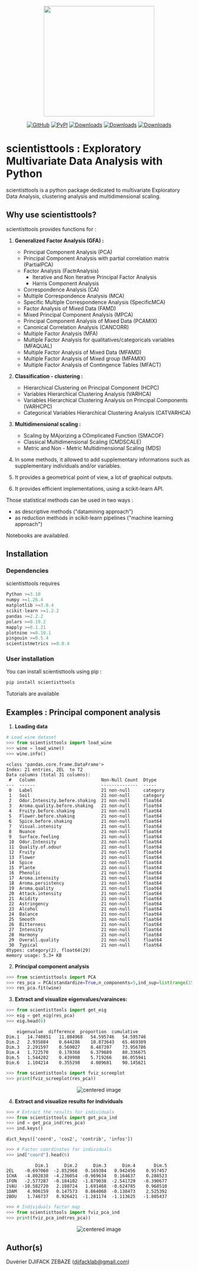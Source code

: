 <p align="center">
    <img src="./figures/scientisttools.svg" height=300></img>
</p>

<div align="center">

[![GitHub](https://shields.io/badge/license-MIT-informational)](https://github.com/enfantbenidedieu/scientisttools/blob/master/LICENSE)
[![PyPI](https://img.shields.io/pypi/v/scientisttools.svg?color=dark-green)](https://pypi.org/project/scientisttools/)
[![Downloads](https://static.pepy.tech/badge/scientisttools)](https://pepy.tech/project/scientisttools)
[![Downloads](https://static.pepy.tech/badge/scientisttools/month)](https://pepy.tech/project/scientisttools)
[![Downloads](https://static.pepy.tech/badge/scientisttools/week)](https://pepy.tech/project/scientisttools)

</div>

# scientisttools : Exploratory Multivariate Data Analysis with Python

scientisttools is a python package dedicated to multivariate Exploratory Data Analysis, clustering analysis and multidimensional scaling.

## Why use scientisttools?

scientisttools provides functions for :

1. **Generalized Factor Analysis (GFA) :** 
    * Principal Component Analysis (PCA)
    * Principal Component Analysis with partial correlation matrix (PartialPCA)
    * Factor Analysis (FactrAnalysis)
        * Iterative and Non Iterative Principal Factor Analysis
        * Harris Component Analysis
    * Correspondence Analysis (CA)
    * Multiple Correspondence Analysis (MCA)
    * Specific Multiple Correspondence Analysis (SpecificMCA)
    * Factor Analysis of Mixed Data (FAMD)
    * Mixed Principal Component Analysis (MPCA)
    * Principal Component Analysis of Mixed Data (PCAMIX)
    * Canonical Correlation Analysis (CANCORR)
    * Multiple Factor Analysis (MFA)
    * Multiple Factor Analysis for qualitatives/categoricals variables (MFAQUAL)
    * Multiple Factor Analysis of Mixed Data (MFAMD)
    * Multiple Factor Analysis of Mixed group (MFAMIX)
    * Multiple Factor Analysis of Contingence Tables (MFACT)

2. **Classification - clustering :**
    * Hierarchical Clustering on Principal Component (HCPC)
    * Variables Hierarchical Clustering Analysis (VARHCA)
    * Variables Hierarchical Clustering Analysis on Principal Components (VARHCPC)
    * Categorical Variables Hierarchical Clustering Analysis (CATVARHCA)

3. **Multidimensional scaling :**
    * Scaling by MAjorizing a COmplicated Function (SMACOF)
    * Classical Multidimensional Scaling (CMDSCALE)
    * Metric and Non - Metric Multidimensional Scaling (MDS)

4. In some methods, it allowed to add supplementary informations such as supplementary individuals and/or variables.
5. It provides a geometrical point of view, a lot of graphical outputs.
6. It provides efficient implementations, using a scikit-learn API.

Those statistical methods can be used in two ways :
* as descriptive methods ("datamining approach")
* as reduction methods in scikit-learn pipelines ("machine learning approach")

Notebooks are availabled.

## Installation

### Dependencies

scientisttools requires 

```python
Python >=3.10
numpy >=1.26.4
matplotlib >=3.8.4
scikit-learn >=1.2.2
pandas >=2.2.2
polars >=0.19.2
mapply >=0.1.21
plotnine >=0.10.1
pingouin >=0.5.4
scientistmetrics >=0.0.4
```

### User installation

You can install scientisttools using pip :

```python
pip install scientisttools
```

Tutorials are available

## Examples : Principal component analysis

1. **Loading data**

```python
# Load wine dataset
>>> from scientisttools import load_wine
>>> wine = load_wine()
>>> wine.info()
```
```
<class 'pandas.core.frame.DataFrame'>
Index: 21 entries, 2EL  to T2  
Data columns (total 31 columns):
 #   Column                         Non-Null Count  Dtype   
---  ------                         --------------  -----   
 0   Label                          21 non-null     category
 1   Soil                           21 non-null     category
 2   Odor.Intensity.before.shaking  21 non-null     float64 
 3   Aroma.quality.before.shaking   21 non-null     float64 
 4   Fruity.before.shaking          21 non-null     float64 
 5   Flower.before.shaking          21 non-null     float64 
 6   Spice.before.shaking           21 non-null     float64 
 7   Visual.intensity               21 non-null     float64 
 8   Nuance                         21 non-null     float64 
 9   Surface.feeling                21 non-null     float64 
 10  Odor.Intensity                 21 non-null     float64 
 11  Quality.of.odour               21 non-null     float64 
 12  Fruity                         21 non-null     float64 
 13  Flower                         21 non-null     float64 
 14  Spice                          21 non-null     float64 
 15  Plante                         21 non-null     float64 
 16  Phenolic                       21 non-null     float64 
 17  Aroma.intensity                21 non-null     float64 
 18  Aroma.persistency              21 non-null     float64 
 19  Aroma.quality                  21 non-null     float64 
 20  Attack.intensity               21 non-null     float64 
 21  Acidity                        21 non-null     float64 
 22  Astringency                    21 non-null     float64 
 23  Alcohol                        21 non-null     float64 
 24  Balance                        21 non-null     float64 
 25  Smooth                         21 non-null     float64 
 26  Bitterness                     21 non-null     float64 
 27  Intensity                      21 non-null     float64 
 28  Harmony                        21 non-null     float64 
 29  Overall.quality                21 non-null     float64 
 30  Typical                        21 non-null     float64 
dtypes: category(2), float64(29)
memory usage: 5.3+ KB
```


2. **Principal component analysis**

```python
>>> from scientisttools import PCA
>>> res_pca = PCA(standardize=True,n_components=5,ind_sup=list(range(15,21)),quanti_sup=[29,30],quali_sup=[0,1],parallelize=True)
>>> res_pca.fit(wine)
```

3. **Extract and visualize eigenvalues/varainces:**

```python
>>> from scientisttools import get_eig
>>> eig = get_eig(res_pca)
>>> eig.head(6)
```

```
	eigenvalue	difference	proportion	cumulative
Dim.1	14.740851	11.804968	54.595746	54.595746
Dim.2	2.935884	0.644286	10.873643	65.469389
Dim.3	2.291597	0.569027	8.487397	73.956786
Dim.4	1.722570	0.178368	6.379889	80.336675
Dim.5	1.544202	0.439988	5.719266	86.055941
Dim.6	1.104214	0.355298	4.089681	90.145621
```

```python
>>> from scientisttools import fviz_screeplot
>>> print(fviz_screeplot(res_pca))
```
<center>
    <img src="./figures/screeplot.png" alt="centered image"/>
</center>

4. **Extract and visualize results for individuals**

```python
>>> # Extract the results for individuals
>>> from scientisttools import get_pca_ind
>>> ind = get_pca_ind(res_pca)
>>> ind.keys()
```

```
dict_keys(['coord', 'cos2', 'contrib', 'infos'])
```

```python
>>> # Factor coordinates for individuals
>>> ind["coord"].head(6)
```
```
           Dim.1	  Dim.2	     Dim.3	    Dim.4	    Dim.5
2EL	   -0.697060  -2.852968	  0.169384	 0.942456	 0.957457
1CHA   -4.802838  -4.236054	 -0.969634	 0.164637	 0.288523
1FON   -2.577287  -0.184102	 -1.879038	-2.541729	-0.390677
1VAU  -10.582720   2.180724	  1.691468	-0.624785	 0.968510
1DAM	4.906159   0.147573	  0.864068	-0.138473	 2.525392
2BOU	1.746737   0.926421	 -1.281174	-1.113625	-1.805437
```

```python
>>> # Individuals factor map
>>> from scientisttools import fviz_pca_ind
>>> print(fviz_pca_ind(res_pca))
```

<center>
    <img src="./figures/indplot.png" alt="centered image"/>
</center>


## Author(s)

Duvérier DJIFACK ZEBAZE ([djifacklab@gmail.com](djifacklab@gmail.com))
